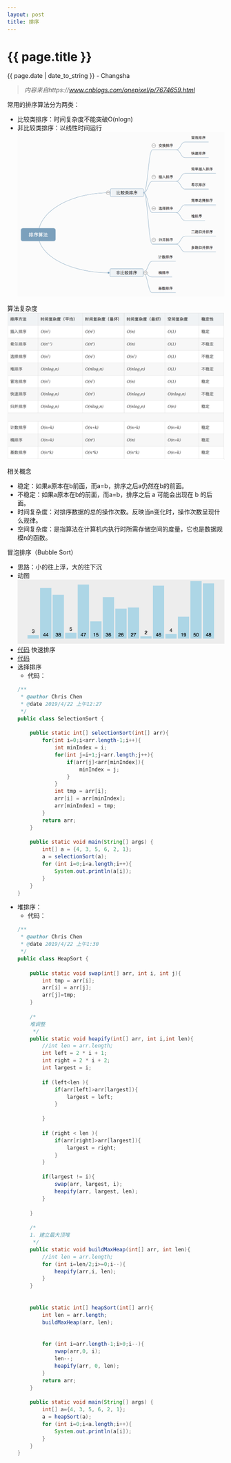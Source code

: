 ```yaml
---
layout: post
title: 排序
---
```


{{ page.title }}
================

<p class="meta">{{ page.date | date_to_string }} - Changsha</p>

> _内容来自https://www.cnblogs.com/onepixel/p/7674659.html_

常用的排序算法分为两类：
+ 比较类排序：时间复杂度不能突破O(nlogn)
+ 非比较类排序：以线性时间运行  
![avatar](/images/posts/2019-03-10/sortCategory.png)  

算法复杂度  
![avatar](/images/posts/2019-03-10/time.png)  

相关概念  
+ 稳定：如果a原本在b前面，而a=b，排序之后a仍然在b的前面。
+ 不稳定：如果a原本在b的前面，而a=b，排序之后 a 可能会出现在 b 的后面。
+ 时间复杂度：对排序数据的总的操作次数。反映当n变化时，操作次数呈现什么规律。
+ 空间复杂度：是指算法在计算机内执行时所需存储空间的度量，它也是数据规模n的函数。 

冒泡排序（Bubble Sort） 
  + 思路：小的往上浮，大的往下沉
  + 动图  
  ![avatar](/images/posts/2019-03-10/bubbleSort.gif)
  + [代码](https://github.com/xky1306102chenhong/data_structure_and_algorithms/blob/master/sort/src/BubbleSort.java)
快速排序
  + [代码](https://github.com/xky1306102chenhong/data_structure_and_algorithms/blob/master/sort/src/QuickSort.java)
+ 选择排序
  + 代码：  
  ```java 
  /**
   * @author Chris Chen
   * @date 2019/4/22 上午12:27
   */
  public class SelectionSort {
  
      public static int[] selectionSort(int[] arr){
          for(int i=0;i<arr.length-1;i++){
              int minIndex = i;
              for(int j=i+1;j<arr.length;j++){
                  if(arr[j]<arr[minIndex]){
                      minIndex = j;
                  }
              }
              int tmp = arr[i];
              arr[i] = arr[minIndex];
              arr[minIndex] = tmp;
          }
          return arr;
      }
  
      public static void main(String[] args) {
          int[] a = {4, 3, 5, 6, 2, 1};
          a = selectionSort(a);
          for (int i=0;i<a.length;i++){
              System.out.println(a[i]);
          }
      }
  }

  ```
+ 堆排序：  
  + 代码：  
  ```java 
  /**
   * @author Chris Chen
   * @date 2019/4/22 上午1:30
   */
  public class HeapSort {
  
      public static void swap(int[] arr, int i, int j){
          int tmp = arr[i];
          arr[i] = arr[j];
          arr[j]=tmp;
      }
  
      /*
      堆调整
       */
      public static void heapify(int[] arr, int i,int len){
          //int len = arr.length;
          int left = 2 * i + 1;
          int right = 2 * i + 2;
          int largest = i;
  
          if (left<len ){
              if(arr[left]>arr[largest]){
                  largest = left;
              }
  
          }
  
          if (right < len ){
              if(arr[right]>arr[largest]){
                  largest = right;
              }
          }
  
          if(largest != i){
              swap(arr, largest, i);
              heapify(arr, largest, len);
          }
  
      }
  
      /*
      1. 建立最大顶堆
       */
      public static void buildMaxHeap(int[] arr, int len){
          //int len = arr.length;
          for (int i=len/2;i>=0;i--){
              heapify(arr,i, len);
          }
      }
  
  
      public static int[] heapSort(int[] arr){
          int len = arr.length;
          buildMaxHeap(arr, len);
  
  
          for (int i=arr.length-1;i>0;i--){
              swap(arr,0, i);
              len--;
              heapify(arr, 0, len);
          }
          return arr;
      }
  
      public static void main(String[] args) {
          int[] a={4, 3, 5, 6, 2, 1};
          a = heapSort(a);
          for (int i=0;i<a.length;i++){
              System.out.println(a[i]);
          }
      }
  }

  ```